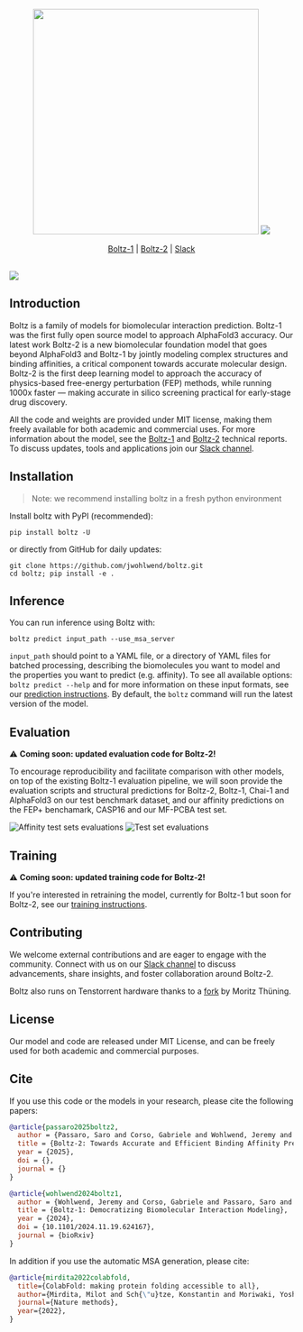 <div align="center">
  <div>&nbsp;</div>
  <img src="docs/boltz2_title.png" width="400"/>
  <img src="https://model-gateway.boltz.bio/a.png?x-pxid=bce1627f-f326-4bff-8a97-45c6c3bc929d" />

[Boltz-1](https://doi.org/10.1101/2024.11.19.624167) | [Boltz-2](https://bit.ly/boltz2-pdf) |
[Slack](https://boltz-community.slack.com/join/shared_invite/zt-37b5dxiuo-80rPSDp6lXjD1GTC4bxNIw#/shared-invite/email) <br> <br>
</div>



![](docs/boltz1_pred_figure.png)


## Introduction

Boltz is a family of models for biomolecular interaction prediction. Boltz-1 was the first fully open source model to approach AlphaFold3 accuracy. Our latest work Boltz-2 is a new biomolecular foundation model that goes beyond AlphaFold3 and Boltz-1 by jointly modeling complex structures and binding affinities, a critical component towards accurate molecular design. Boltz-2 is the first deep learning model to approach the accuracy of physics-based free-energy perturbation (FEP) methods, while running 1000x faster — making accurate in silico screening practical for early-stage drug discovery.

All the code and weights are provided under MIT license, making them freely available for both academic and commercial uses. For more information about the model, see the [Boltz-1](https://doi.org/10.1101/2024.11.19.624167) and [Boltz-2](https://bit.ly/boltz2-pdf) technical reports. To discuss updates, tools and applications join our [Slack channel](https://join.slack.com/t/boltz-community/shared_invite/zt-34qg8uink-V1LGdRRUf3avAUVaRvv93w).

## Installation

> Note: we recommend installing boltz in a fresh python environment

Install boltz with PyPI (recommended):

```
pip install boltz -U
```

or directly from GitHub for daily updates:

```
git clone https://github.com/jwohlwend/boltz.git
cd boltz; pip install -e .
```

## Inference

You can run inference using Boltz with:

```
boltz predict input_path --use_msa_server
```

`input_path` should point to a YAML file, or a directory of YAML files for batched processing, describing the biomolecules you want to model and the properties you want to predict (e.g. affinity). To see all available options: `boltz predict --help` and for more information on these input formats, see our [prediction instructions](docs/prediction.md). By default, the `boltz` command will run the latest version of the model.

## Evaluation

⚠️ **Coming soon: updated evaluation code for Boltz-2!**

To encourage reproducibility and facilitate comparison with other models, on top of the existing Boltz-1 evaluation pipeline, we will soon provide the evaluation scripts and structural predictions for Boltz-2, Boltz-1, Chai-1 and AlphaFold3 on our test benchmark dataset, and our affinity predictions on the FEP+ benchamark, CASP16 and our MF-PCBA test set.

![Affinity test sets evaluations](docs/pearson_plot.png)
![Test set evaluations](docs/plot_test_boltz2.png)


## Training

⚠️ **Coming soon: updated training code for Boltz-2!**

If you're interested in retraining the model, currently for Boltz-1 but soon for Boltz-2, see our [training instructions](docs/training.md).


## Contributing

We welcome external contributions and are eager to engage with the community. Connect with us on our [Slack channel](https://join.slack.com/t/boltz-community/shared_invite/zt-34qg8uink-V1LGdRRUf3avAUVaRvv93w) to discuss advancements, share insights, and foster collaboration around Boltz-2.

Boltz also runs on Tenstorrent hardware thanks to a [fork](https://github.com/moritztng/tt-boltz) by Moritz Thüning.

## License

Our model and code are released under MIT License, and can be freely used for both academic and commercial purposes.


## Cite

If you use this code or the models in your research, please cite the following papers:

```bibtex
@article{passaro2025boltz2,
  author = {Passaro, Saro and Corso, Gabriele and Wohlwend, Jeremy and Reveiz, Mateo and Thaler, Stephan and Somnath, Vignesh Ram and Getz, Noah and Portnoi, Tally and Roy, Julien and Stark, Hannes and Kwabi-Addo, David and Beaini, Dominique and Jaakkola, Tommi and Barzilay, Regina},
  title = {Boltz-2: Towards Accurate and Efficient Binding Affinity Prediction},
  year = {2025},
  doi = {},
  journal = {}
}

@article{wohlwend2024boltz1,
  author = {Wohlwend, Jeremy and Corso, Gabriele and Passaro, Saro and Getz, Noah and Reveiz, Mateo and Leidal, Ken and Swiderski, Wojtek and Atkinson, Liam and Portnoi, Tally and Chinn, Itamar and Silterra, Jacob and Jaakkola, Tommi and Barzilay, Regina},
  title = {Boltz-1: Democratizing Biomolecular Interaction Modeling},
  year = {2024},
  doi = {10.1101/2024.11.19.624167},
  journal = {bioRxiv}
}
```

In addition if you use the automatic MSA generation, please cite:

```bibtex
@article{mirdita2022colabfold,
  title={ColabFold: making protein folding accessible to all},
  author={Mirdita, Milot and Sch{\"u}tze, Konstantin and Moriwaki, Yoshitaka and Heo, Lim and Ovchinnikov, Sergey and Steinegger, Martin},
  journal={Nature methods},
  year={2022},
}
```
